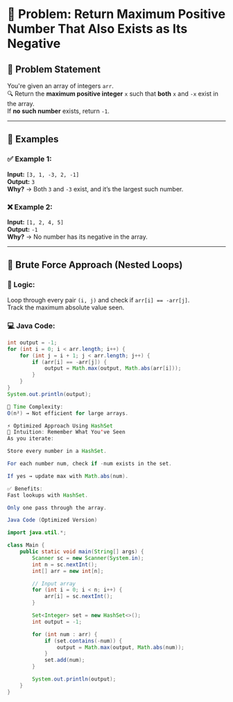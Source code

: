 # 🚀 Problem: Return Maximum Positive Number That Also Exists as Its Negative

## 📜 Problem Statement
You're given an array of integers `arr`.  
🔍 Return the **maximum positive integer** `x` such that **both** `x` and `-x` exist in the array.  
If **no such number** exists, return `-1`.

---

## 🧪 Examples

### ✅ Example 1:
**Input:** `[3, 1, -3, 2, -1]`  
**Output:** `3`  
**Why?** → Both `3` and `-3` exist, and it’s the largest such number.

### ❌ Example 2:
**Input:** `[1, 2, 4, 5]`  
**Output:** `-1`  
**Why?** → No number has its negative in the array.

---

## 🐌 Brute Force Approach (Nested Loops)

### 🔧 Logic:
Loop through every pair `(i, j)` and check if `arr[i] == -arr[j]`.  
Track the maximum absolute value seen.

### 💻 Java Code:
```java
int output = -1;
for (int i = 0; i < arr.length; i++) {
    for (int j = i + 1; j < arr.length; j++) {
        if (arr[i] == -arr[j]) {
            output = Math.max(output, Math.abs(arr[i]));
        }
    }
}
System.out.println(output);

🧮 Time Complexity:
O(n²) → Not efficient for large arrays.

⚡ Optimized Approach Using HashSet
🧠 Intuition: Remember What You've Seen
As you iterate:

Store every number in a HashSet.

For each number num, check if -num exists in the set.

If yes → update max with Math.abs(num).

✅ Benefits:
Fast lookups with HashSet.

Only one pass through the array.

Java Code (Optimized Version)

import java.util.*;

class Main {
    public static void main(String[] args) {
        Scanner sc = new Scanner(System.in);
        int n = sc.nextInt();
        int[] arr = new int[n];

        // Input array
        for (int i = 0; i < n; i++) {
            arr[i] = sc.nextInt();
        }

        Set<Integer> set = new HashSet<>();
        int output = -1;

        for (int num : arr) {
            if (set.contains(-num)) {
                output = Math.max(output, Math.abs(num));
            }
            set.add(num);
        }

        System.out.println(output);
    }
}